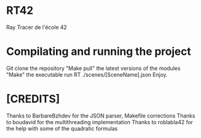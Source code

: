 # RT42
Ray Tracer de l'école 42
# Compilating and running the project
Git clone the repository
"Make pull" the latest versions of the modules
"Make" the executable
run RT ./scenes/[SceneName].json
Enjoy.

# [CREDITS]
Thanks to BarbareBzhdev for the JSON parser, Makefile corrections
Thanks to boudavid for the multithreading implementation
Thanks to roblabla42 for the help with some of the quadratic formulas
